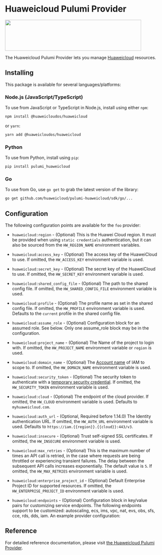 # Huaweicloud Pulumi Provider

<!-- markdownlint-disable-next-line MD033 -->
<a href="https://www.huaweicloud.com/"><img width="450px" height="102px" src="https://console-static.huaweicloud.com/static/authui/20210202115135/public/custom/images/logo-en.svg"></a>

The Huaweicloud Pulumi Provider lets you manage [Huaweicloud](https://www.huaweicloud.com/) resources.

## Installing

This package is available for several languages/platforms:

### Node.js (JavaScript/TypeScript)

To use from JavaScript or TypeScript in Node.js, install using either `npm`:

```bash
npm install @huaweicloudos/huaweicloud
```

or `yarn`:

```bash
yarn add @huaweicloudos/huaweicloud
```

### Python

To use from Python, install using `pip`:

```bash
pip install pulumi_huaweicloud
```

### Go

To use from Go, use `go get` to grab the latest version of the library:

```bash
go get github.com/huaweicloud/pulumi-huaweicloud/sdk/go/...
```

## Configuration

The following configuration points are available for the `foo` provider:

- `huaweicloud:region` - (Optional) This is the Huawei Cloud region. It must be provided when using `static credentials`
  authentication, but it can also be sourced from the `HW_REGION_NAME` environment variables.

- `huaweicloud:access_key` - (Optional) The access key of the HuaweiCloud to use. If omitted, the `HW_ACCESS_KEY` environment
  variable is used.

- `huaweicloud:secret_key` - (Optional) The secret key of the HuaweiCloud to use. If omitted, the `HW_SECRET_KEY` environment
  variable is used.

- `huaweicloud:shared_config_file` - (Optional) The path to the shared config file. If omitted, the `HW_SHARED_CONFIG_FILE` environment
  variable is used.

- `huaweicloud:profile` - (Optional) The profile name as set in the shared config file. If omitted, the `HW_PROFILE` environment
  variable is used. Defaults to the `current` profile in the shared config file.

- `huaweicloud:assume_role` - (Optional) Configuration block for an assumed role. See below. Only one assume_role
  block may be in the configuration.

- `huaweicloud:project_name` - (Optional) The Name of the project to login with. If omitted, the `HW_PROJECT_NAME` environment
  variable or `region` is used.

- `huaweicloud:domain_name` - (Optional) The [Account name](https://support.huaweicloud.com/en-us/usermanual-iam/iam_01_0552.html)
  of IAM to scope to. If omitted, the `HW_DOMAIN_NAME` environment variable is used.

- `huaweicloud:security_token` - (Optional) The security token to authenticate with a
  [temporary security credential](https://support.huaweicloud.com/intl/en-us/iam_faq/iam_01_0620.html). If omitted,
  the `HW_SECURITY_TOKEN` environment variable is used.

- `huaweicloud:cloud` - (Optional) The endpoint of the cloud provider. If omitted, the
  `HW_CLOUD` environment variable is used. Defaults to `myhuaweicloud.com`.

- `huaweicloud:auth_url` - (Optional, Required before 1.14.0) The Identity authentication URL. If omitted, the
  `HW_AUTH_URL` environment variable is used. Defaults to `https://iam.{{region}}.{{cloud}}:443/v3`.

- `huaweicloud:insecure` - (Optional) Trust self-signed SSL certificates. If omitted, the
  `HW_INSECURE` environment variable is used.

- `huaweicloud:max_retries` - (Optional) This is the maximum number of times an API call is retried, in the case where requests are
  being throttled or experiencing transient failures. The delay between the subsequent API calls increases
  exponentially. The default value is `5`. If omitted, the `HW_MAX_RETRIES` environment variable is used.

- `huaweicloud:enterprise_project_id` - (Optional) Default Enterprise Project ID for supported resources.
  If omitted, the `HW_ENTERPRISE_PROJECT_ID` environment variable is used.

- `huaweicloud:endpoints` - (Optional) Configuration block in key/value pairs for customizing service endpoints. The following
  endpoints support to be customized: autoscaling, ecs, ims, vpc, nat, evs, obs, sfs, cce, rds, dds, iam. An example
  provider configuration:

## Reference

For detailed reference documentation, please visit [the Huaweicloud Pulumi Provider](https://huaweicloud-pulumi-provider.readthedocs.io/en/latest/).
